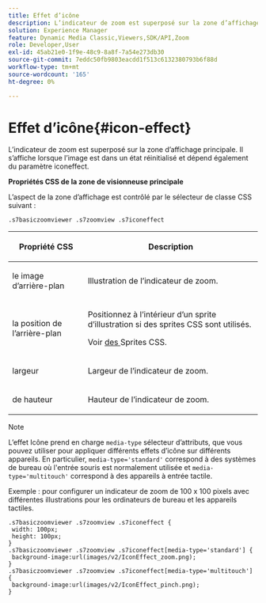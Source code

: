 ```yaml
---
title: Effet d’icône
description: L’indicateur de zoom est superposé sur la zone d’affichage principale. Il s’affiche lorsque l’image est dans un état réinitialisé et dépend également du paramètre iconeffect.
solution: Experience Manager
feature: Dynamic Media Classic,Viewers,SDK/API,Zoom
role: Developer,User
exl-id: 45ab21e0-1f9e-48c9-8a8f-7a54e273db30
source-git-commit: 7eddc50fb9803eacdd1f513c6132380793b6f88d
workflow-type: tm+mt
source-wordcount: '165'
ht-degree: 0%

---
```


# Effet d’icône{#icon-effect}

L’indicateur de zoom est superposé sur la zone d’affichage principale. Il s’affiche lorsque l’image est dans un état réinitialisé et dépend également du paramètre iconeffect.

<!--<a id="section_061E550C1C1D4DB2BD663A898895B38C"></a>-->

**Propriétés CSS de la zone de visionneuse principale**

L’aspect de la zone d’affichage est contrôlé par le sélecteur de classe CSS suivant :

```
.s7basiczoomviewer .s7zoomview .s7iconeffect
```

<table id="table_94EE3F5BBE4547C0B4943471CEE7EDE4"> 
 <thead> 
  <tr> 
   <th colname="col1" class="entry"> <p> Propriété CSS </p> </th> 
   <th colname="col2" class="entry"> <p>Description </p> </th> 
  </tr> 
 </thead>
 <tbody> 
  <tr> 
   <td colname="col1"> <p> <span class="codeph"> le </span> image d’arrière-plan </p> </td> 
   <td colname="col2"> <p> Illustration de l’indicateur de zoom. </p> </td> 
  </tr> 
  <tr> 
   <td colname="col1"> <p> <span class="codeph"> la position de l’arrière-plan </span> </p> </td> 
   <td colname="col2"> <p> Positionnez à l’intérieur d’un sprite d’illustration si des sprites CSS sont utilisés. </p> <p>Voir <a href="../../../c-html5-s7-aem-asset-viewers/c-html5-20-basic-zoom-viewer-about/c-html5-20-basic-zoom-viewer-customizingviewer/c-html5-20-basic-zoom-viewer-customizingviewer.md#section-9b6d8d601cb441d08214dada7bb4eddc" format="dita" scope="local"> des </a> Sprites CSS. </p> </td> 
  </tr> 
  <tr> 
   <td colname="col1"> <p> <span class="codeph"> largeur </span> </p> </td> 
   <td colname="col2"> <p>Largeur de l’indicateur de zoom. </p> </td> 
  </tr> 
  <tr> 
   <td colname="col1"> <p> <span class="codeph"> de hauteur </span> </p> </td> 
   <td colname="col2"> <p>Hauteur de l’indicateur de zoom. </p> </td> 
  </tr> 
 </tbody> 
</table>

>[!NOTE]
>
>L’effet Icône prend en charge `media-type` sélecteur d’attributs, que vous pouvez utiliser pour appliquer différents effets d’icône sur différents appareils. En particulier, `media-type='standard'` correspond à des systèmes de bureau où l&#39;entrée souris est normalement utilisée et `media-type='multitouch'` correspond à des appareils à entrée tactile.

Exemple : pour configurer un indicateur de zoom de 100 x 100 pixels avec différentes illustrations pour les ordinateurs de bureau et les appareils tactiles.

```
.s7basiczoomviewer .s7zoomview .s7iconeffect { 
 width: 100px; 
 height: 100px; 
} 
.s7basiczoomviewer .s7zoomview .s7iconeffect[media-type='standard'] { 
 background-image:url(images/v2/IconEffect_zoom.png); 
} 
.s7basiczoomviewer .s7zoomview .s7iconeffect[media-type='multitouch'] { 
 background-image:url(images/v2/IconEffect_pinch.png); 
}
```
